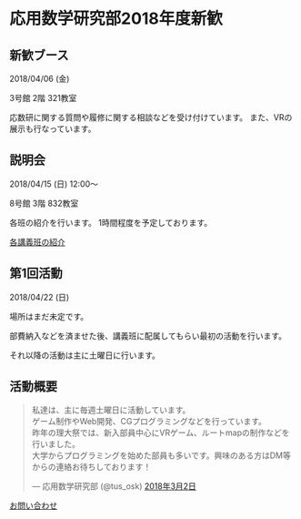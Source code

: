 # 応用数学研究部2018年度新歓

## 新歓ブース

2018/04/06 (金)

3号館 2階 321教室

応数研に関する質問や履修に関する相談などを受け付けています。
また、VRの展示も行なっています。

## 説明会

2018/04/15 (日) 12:00〜

8号館 3階 832教室

各班の紹介を行います。
1時間程度を予定しております。

[各講義班の紹介](#page/2018/lecture?pretty)

## 第1回活動

2018/04/22 (日)

場所はまだ未定です。

部費納入などを済ませた後、講義班に配属してもらい最初の活動を行います。

それ以降の活動は主に土曜日に行います。

## 活動概要

<blockquote class="twitter-tweet" data-lang="ja"><p lang="ja" dir="ltr">私達は、主に毎週土曜日に活動しています。<br>ゲーム制作やWeb開発、CGプログラミングなどを行っています。<br>昨年の理大祭では、新入部員中心にVRゲーム、ルートmapの制作などを行いました。<br>大学からプログラミングを始めた部員も多いです。興味のある方はDM等からの連絡お待ちしております！</p>&mdash; 応用数学研究部 (@tus_osk) <a href="https://twitter.com/tus_osk/status/969567647674204160?ref_src=twsrc%5Etfw">2018年3月2日</a></blockquote>

[お問い合わせ](#contact?pretty)
